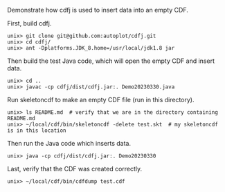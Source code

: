 Demonstrate how cdfj is used to insert data into an empty CDF.

First, build cdfj.
```
unix> git clone git@github.com:autoplot/cdfj.git
unix> cd cdfj/
unix> ant -Dplatforms.JDK_8.home=/usr/local/jdk1.8 jar
```
Then build the test Java code, which will open the empty CDF and insert data.
```
unix> cd ..
unix> javac -cp cdfj/dist/cdfj.jar:. Demo20230330.java
```
Run skeletoncdf to make an empty CDF file (run in this directory).
```
unix> ls README.md  # verify that we are in the directory containing README.md
unix> ~/local/cdf/bin/skeletoncdf -delete test.skt  # my skeletoncdf is in this location
```
Then run the Java code which inserts data.
```
unix> java -cp cdfj/dist/cdfj.jar:. Demo20230330
```
Last, verify that the CDF was created correctly.
```
unix> ~/local/cdf/bin/cdfdump test.cdf
```
